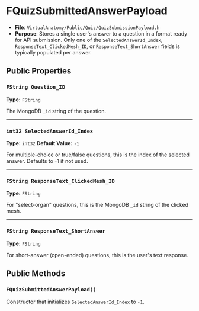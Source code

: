 # FQuizSubmittedAnswerPayload

* **File**: `VirtualAnatomy/Public/Quiz/QuizSubmissionPayload.h`
* **Purpose**: Stores a single user's answer to a question in a format ready for API submission. Only one of the `SelectedAnswerId_Index`, `ResponseText_ClickedMesh_ID`, or `ResponseText_ShortAnswer` fields is typically populated per answer.

## Public Properties

### `FString Question_ID`

**Type:** `FString`

The MongoDB `_id` string of the question.

---

### `int32 SelectedAnswerId_Index`

**Type:** `int32`
**Default Value:** `-1`

For multiple-choice or true/false questions, this is the index of the selected answer. Defaults to -1 if not used.

---

### `FString ResponseText_ClickedMesh_ID`

**Type:** `FString`

For "select-organ" questions, this is the MongoDB `_id` string of the clicked mesh.

---

### `FString ResponseText_ShortAnswer`

**Type:** `FString`

For short-answer (open-ended) questions, this is the user's text response.

## Public Methods

### `FQuizSubmittedAnswerPayload()`

Constructor that initializes `SelectedAnswerId_Index` to `-1`.
